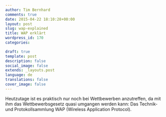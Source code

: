 ```yaml
---
author: Tim Bernhard
comments: true
date: 2015-04-22 18:10:28+00:00
layout: post
slug: wap-explained
title: WAP erklärt
wordpress_id: 170
categories:

draft: true
template: post
description: false
social_image: false
extends: _layouts.post
language: de
translations: false
cover_image: false
---
```


Heutzutage ist es praktisch nur noch bei Wettbewerben anzutreffen, da mit ihm das Wettbewerbsgesetz quasi umgangen werden kann: Das Technik- und Protokollsammlung WAP (Wireless Application Protocol).
